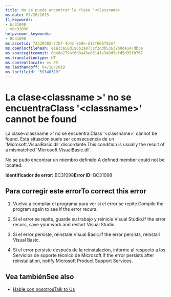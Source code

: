 ```yaml
---
title: No se puede encontrar la clase '<classname>'
ms.date: 07/20/2015
f1_keywords:
- bc31098
- vbc31098
helpviewer_keywords:
- BC31098
ms.assetid: 72528d02-77b7-4b4c-8b9e-d12f666f92ef
ms.openlocfilehash: e1a33a56d196b2a8731f2ddb5c632b0de147db3e
ms.sourcegitcommit: 0be8a279af6d8a43e03141e349d3efd5d35f8767
ms.translationtype: HT
ms.contentlocale: es-ES
ms.lasthandoff: 04/18/2019
ms.locfileid: "59346319"
---
```

# <a name="class-classname-cannot-be-found"></a><span data-ttu-id="698a7-102">La clase\<classname >' no se encuentra</span><span class="sxs-lookup"><span data-stu-id="698a7-102">Class '\<classname>' cannot be found</span></span>
<span data-ttu-id="698a7-103">La clase\<classname >' no se encuentra.</span><span class="sxs-lookup"><span data-stu-id="698a7-103">Class '\<classname>' cannot be found.</span></span> <span data-ttu-id="698a7-104">Esta situación suele ser consecuencia de un 'Microsoft.VisualBasic.dll' discordante.</span><span class="sxs-lookup"><span data-stu-id="698a7-104">This condition is usually the result of a mismatched 'Microsoft.VisualBasic.dll'.</span></span>  
  
 <span data-ttu-id="698a7-105">No se pudo encontrar un miembro definido.</span><span class="sxs-lookup"><span data-stu-id="698a7-105">A defined member could not be located.</span></span>  
  
 <span data-ttu-id="698a7-106">**Identificador de error:** BC31098</span><span class="sxs-lookup"><span data-stu-id="698a7-106">**Error ID:** BC31098</span></span>  
  
## <a name="to-correct-this-error"></a><span data-ttu-id="698a7-107">Para corregir este error</span><span class="sxs-lookup"><span data-stu-id="698a7-107">To correct this error</span></span>  
  
1. <span data-ttu-id="698a7-108">Vuelva a compilar el programa para ver si el error se repite.</span><span class="sxs-lookup"><span data-stu-id="698a7-108">Compile the program again to see if the error recurs.</span></span>  
  
2. <span data-ttu-id="698a7-109">Si el error se repite, guarde su trabajo y reinicie Visual Studio.</span><span class="sxs-lookup"><span data-stu-id="698a7-109">If the error recurs, save your work and restart Visual Studio.</span></span>  
  
3. <span data-ttu-id="698a7-110">Si el error persiste, reinstale Visual Basic.</span><span class="sxs-lookup"><span data-stu-id="698a7-110">If the error persists, reinstall Visual Basic.</span></span>  
  
4. <span data-ttu-id="698a7-111">Si el error persiste después de la reinstalación, informe al respecto a los Servicios de soporte técnico de Microsoft.</span><span class="sxs-lookup"><span data-stu-id="698a7-111">If the error persists after reinstallation, notify Microsoft Product Support Services.</span></span>  
  
## <a name="see-also"></a><span data-ttu-id="698a7-112">Vea también</span><span class="sxs-lookup"><span data-stu-id="698a7-112">See also</span></span>

- [<span data-ttu-id="698a7-113">Hable con nosotros</span><span class="sxs-lookup"><span data-stu-id="698a7-113">Talk to Us</span></span>](/visualstudio/ide/talk-to-us)
